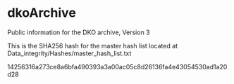 # dkoArchive
Public information for the DKO archive, Version 3

This is the SHA256 hash for the master hash list located at Data_integrity/Hashes/master_hash_list.txt

14256316a273ce8a6bfa490393a3a00ac05c8d26136fa4e43054530ad1a20d28
